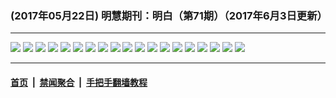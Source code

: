 ### (2017年05月22日) 明慧期刊：明白（第71期）（2017年6月3日更新）

---

<img src="http://qikan.minghui.org/mhqkpage/qikanimage/2017/05/22/mingbai-71-2in1-read-online1.png"/> 

<img src="http://qikan.minghui.org/mhqkpage/qikanimage/2017/05/22/mingbai-71-2in1-read-online2.png"/> 

<img src="http://qikan.minghui.org/mhqkpage/qikanimage/2017/05/22/mingbai-71-2in1-read-online3.png"/> 

<img src="http://qikan.minghui.org/mhqkpage/qikanimage/2017/05/22/mingbai-71-2in1-read-online4.png"/> 

<img src="http://qikan.minghui.org/mhqkpage/qikanimage/2017/05/22/mingbai-71-2in1-read-online5.png"/> 

<img src="http://qikan.minghui.org/mhqkpage/qikanimage/2017/05/22/mingbai-71-2in1-read-online6.png"/> 

<img src="http://qikan.minghui.org/mhqkpage/qikanimage/2017/05/22/mingbai-71-2in1-read-online7.png"/> 

<img src="http://qikan.minghui.org/mhqkpage/qikanimage/2017/05/22/mingbai-71-2in1-read-online8.png"/> 

<img src="http://qikan.minghui.org/mhqkpage/qikanimage/2017/05/22/mingbai-71-2in1-read-online9.png"/> 

<img src="http://qikan.minghui.org/mhqkpage/qikanimage/2017/05/22/mingbai-71-2in1-read-online10.png"/> 

<img src="http://qikan.minghui.org/mhqkpage/qikanimage/2017/05/22/mingbai-71-2in1-read-online11.png"/> 

<img src="http://qikan.minghui.org/mhqkpage/qikanimage/2017/05/22/mingbai-71-2in1-read-online12.png"/> 

<img src="http://qikan.minghui.org/mhqkpage/qikanimage/2017/05/22/mingbai-71-2in1-read-online13.png"/> 

<img src="http://qikan.minghui.org/mhqkpage/qikanimage/2017/05/22/mingbai-71-2in1-read-online14.png"/> 

<img src="http://qikan.minghui.org/mhqkpage/qikanimage/2017/05/22/mingbai-71-2in1-read-online15.png"/> 

<img src="http://qikan.minghui.org/mhqkpage/qikanimage/2017/05/22/mingbai-71-2in1-read-online16.png"/> 

<img src="http://qikan.minghui.org/mhqkpage/qikanimage/2017/05/22/mingbai-71-2in1-read-online17.png"/> 

<img src="http://qikan.minghui.org/mhqkpage/qikanimage/2017/05/22/mingbai-71-2in1-read-online18.png"/> 

<img src="http://qikan.minghui.org/mhqkpage/qikanimage/2017/05/22/mingbai-71-2in1-read-online19.png"/> 



---

#### [首页](../../../..) &nbsp;|&nbsp; [禁闻聚合](https://github.com/gfw-breaker/banned-news) &nbsp;|&nbsp; [手把手翻墙教程](https://github.com/gfw-breaker/guides) 